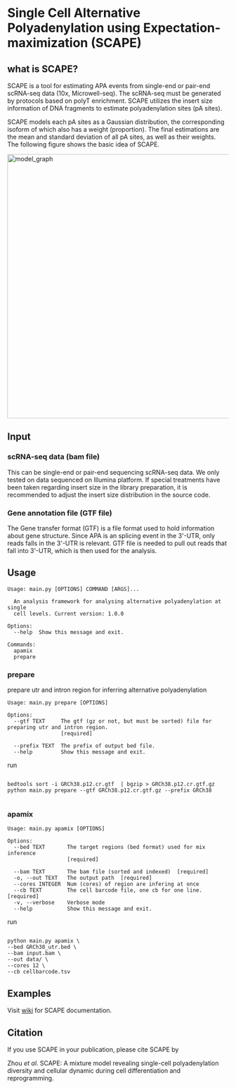 # Single Cell Alternative Polyadenylation using Expectation-maximization (SCAPE)

## what is SCAPE?

SCAPE is a tool for estimating APA events from single-end or pair-end scRNA-seq data (10x, Microwell-seq). The scRNA-seq must be generated by protocols based on polyT enrichment. SCAPE utilizes the insert size information of DNA fragments to estimate polyadenylation sites (pA sites). 

SCAPE models each pA sites as a Gaussian distribution, the corresponding isoform of which also has a weight (proportion). The final estimations are the mean and standard deviation of all pA sites, as well as their weights. The following figure shows the basic idea of SCAPE.

<img src="https://github.com/zhou-ran/SCAPE/blob/main/image/model_graph.png" alt="model_graph" width="600" />

## Input 

### scRNA-seq data (bam file)
This can be single-end or pair-end sequencing scRNA-seq data. We only tested on data sequenced on Illumina platform. If special treatments have been taken regarding insert size in the library preparation, it is recommended to adjust the insert size distribution in the source code.  

### Gene annotation file (GTF file)
The Gene transfer format (GTF) is a file format used to hold information about gene structure. Since APA is an splicing event in the 3'-UTR, only reads falls in the 3'-UTR is relevant. GTF file is needed to pull out reads that fall into 3'-UTR, which is then used for the analysis.




## Usage

```
Usage: main.py [OPTIONS] COMMAND [ARGS]...

  An analysis framework for analysing alternative polyadenylation at single
  cell levels. Current version: 1.0.0

Options:
  --help  Show this message and exit.

Commands:
  apamix
  prepare

```

### prepare

prepare utr and intron region for inferring alternative polyadenylation

```
Usage: main.py prepare [OPTIONS]

Options:
  --gtf TEXT     The gtf (gz or not, but must be sorted) file for preparing utr and intron region.
                 [required]

  --prefix TEXT  The prefix of output bed file.
  --help         Show this message and exit.
```

run

```shell

bedtools sort -i GRCh38.p12.cr.gtf  | bgzip > GRCh38.p12.cr.gtf.gz
python main.py prepare --gtf GRCh38.p12.cr.gtf.gz --prefix GRCh38


```

### apamix

```
Usage: main.py apamix [OPTIONS]

Options:
  --bed TEXT       The target regions (bed format) used for mix inference
                   [required]

  --bam TEXT       The bam file (sorted and indexed)  [required]
  -o, --out TEXT   The output path  [required]
  --cores INTEGER  Num (cores) of region are infering at once
  --cb TEXT        The cell barcode file, one cb for one line.  [required]
  -v, --verbose    Verbose mode
  --help           Show this message and exit.
```

run


```shell

python main.py apamix \
--bed GRCh38_utr.bed \
--bam input.bam \
--out data/ \
--cores 12 \
--cb cellbarcode.tsv

```

## Examples

Visit [wiki](https://github.com/LuChenLab/SCAPE/wiki) for SCAPE documentation.

## Citation

If you use SCAPE in your publication, please cite SCAPE by

Zhou *et al*. SCAPE: A mixture model revealing single-cell polyadenylation diversity and cellular dynamic during cell differentiation and reprogramming.
